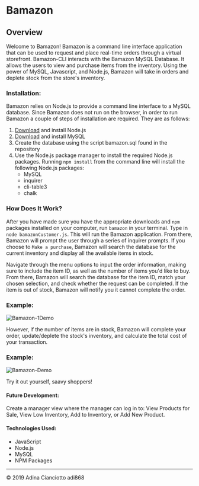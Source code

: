 # Bamazon

## Overview 
Welcome to Bamazon! Bamazon is a command line interface application that can be used to request and place real-time orders through a virtual storefront. Bamazon-CLI interacts with the Bamazon MySQL Database. It allows the users to view and purchase items from the inventory. Using the power of MySQL, Javascript, and Node.js, Bamazon will take in orders and deplete stock from the store's inventory.

### Installation:
Bamazon relies on Node.js to provide a command line interface to a MySQL database. Since Bamazon does not run on the browser, in order to run Bamazon a couple of steps of installation are required. They are as follows:

1. [Download](https://nodejs.org/en/download/) and install Node.js
2. [Download](https://dev.mysql.com/downloads/mysql/) and install MySQL
3. Create the database using the script bamazon.sql found in the repository 
4. Use the Node.js package manager to install the required Node.js packages. Running `npm install` from the command line will install the following Node.js packages:
    * MySQL
    * inquirer
    * cli-table3
    * chalk

### How Does It Work?
After you have made sure you have the appropriate downloads and `npm` packages installed on your computer, run  `bamazon` in your terminal. Type in `node bamazonCustomer.js`. This will run the Bamazon application. From there, Bamazon will prompt the user through a series of inquirer prompts. If you choose to `Make a purchase`, Bamazon will search the database for the current inventory and display all the available items in stock. 

Navigate through the menu options to input the order information, making sure to include the item ID, as well as the number of items you'd like to buy. From there, Bamazon will search the database for the item ID, match your chosen selection, and check whether the request can be completed. If the item is out of stock, Bamazon will notify you it cannot complete the order. 

### Example:

![Bamazon-1Demo](https://media.giphy.com/media/lRdhbAMTVuqSmcYLT4/giphy.gif)

However, if the number of items are in stock, Bamazon will complete your order, update/deplete the stock's inventory, and calculate the total cost of your transaction. 

### Example:

![Bamazon-Demo](https://media.giphy.com/media/W55dMVu6qUidXWk1zg/giphy.gif)

Try it out yourself, saavy shoppers!

#### Future Development: 
Create a manager view where the manager can log in to: View Products for Sale, View Low Inventory, Add to Inventory, or Add New Product.

#### Technologies Used:
* JavaScript
* Node.js
* MySQL
* NPM Packages
---
© 2019 Adina Cianciotto adi868

